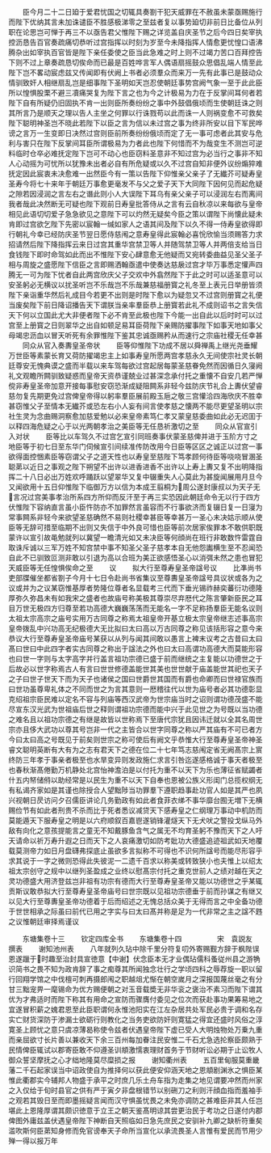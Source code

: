 <!-- { "loadSidebar": true } -->
　　臣今月二十二日廹于爱君忧国之切辄具奏劄干犯天威罪在不赦虽未蒙亟赐施行而陛下优纳其言未加诛谴臣不胜感极涕零之至兹者复以事势廹切非前日比备位从列职在论思岂可惮于再三不以亟告君父惟陛下赐之详览盖自庆圣节之后今四日矣宰执控沥恳告百官奏疏痛切恭听过宫指挥以时刻为岁至今未降指挥人情愈更忧惶口语沸腾杂出如宰执百官皆是陛下亲任委使之臣当此急难之时上则不过竭力苦口百拜控告下则不过上章奏疏恳切俟命而已最是百姓哗言军人偶语扇摇鼓众思倡乱端人情至此陛下岂不畧动宸虑兹又传闻即有伏阙上书者必须羣众而来万一先有此事已是鼓动众情驯致奸人相继扇乱岂是细事陛下圣明如天岂忍使朝廷事势宫阙气象一至于此此臣所以惶惧股栗不避三凟痛哭复为陛下言之也为今之计极易为力在于反掌间耳何者若陛下自有所疑仍旧固执不肯一出则臣所奏纷纷之事中外鼓倡俄顷而生使朝廷诛之则其所言乃是顺天之理以告人主坐之何罪以行诛戮苟以此而诛一人则祸变愈不可救矣陛下聪明神圣岂不晓此若陛下以臣之言为信以未过宫之事为终非所安以目下军民哗谤之言万一生变即日决然过宫则臣前所奏纷纷俄顷而定了无一事可虑者此其安与危利与害只在陛下反掌间耳臣所谓极易为力者此也陛下何惜而不为哉变生不测岂可逆料临时仓卒必难抚定陛下岂可不动心也臣窃料圣意非不知过宫为必当行之事非不知人心动摇为可忧所以犹豫未出者必自有所危疑或以久不过宫自知非便外议纷煽猝难抚定因此宸衷未决愈难一出然臣今有一策以告陛下仰惟亲父亲子了无纎芥可疑寿皇圣寿今将七十来年于朝廷万事愈更毫发不与父之爱子天下大同陛下因何见而起危疑之隙若因浸润之言左右之谮此则小人大误陛下耳乌有亲父亲子可以浸润左右而离间我者哉此决然断无可疑也陛下观前日寿皇批答侍从之言有云自秋凉以来每欲与皇帝相见此语切切爱子急急欲见之意陛下可以灼然无疑矣今臣之策以谓陛下尚懐此疑未肯即过宫欲乞陛下先密以宸翰一缄如家人之语其间及陛下以久不得一侍寿皇欲得即行朝礼今幸已经防庆圣节翌日愿侍慈闱之意寿皇得此宸翰必喜恱欣愉当须赐答力求招请然后陛下降指挥云来日过宫其重华宫禁卫等人并随驾禁卫等人并两倍支给当日食钱陛下即时命驾如此而出不惟陛下安心肆意愈无他疑而又宛转委曲益见圣父圣子相与周旋之盛愿陛下信臣之言即赐洒翰亟遣中使奏达慈扆过宫才毕万事悉定懽声四腾无一可为陛下忧者自此两宫欣庆父子交欢中外翕然陛下于此之时可以适圣意可以安圣躬必无横议以扰圣听岂不乐哉岂不乐哉兼慈福册寳之礼冬至上表元日举册皆须陛下亲诣重华然后礼成目今若更不出则是时陛下愈以为疑忽又不过宫则册寳之礼便当废矣陛下前日降诏播告天下谓朕当亲率羣臣恭上册寳若此礼不成则诏书之言失信天下何以立国此尤大非便者陛下必不肯至此极也陛下今能一出自此以后时时可以过宫至上册寳之日则翠华之出自如顿足易耳臣荷陛下亲赐防擢事陛下如事天地如事父母竭忠沥血以冒天听死有余罪惟陛下鉴其忠诚亟赐矜从而速行之宗庙社稷无任幸甚
　　同众从官入奏夀皇圣帝状
　　臣等仰惟陛下功成不居以舜禅禹上继光尧垂耀万世臣等素蒙长育又荷防擢竭忠主上如事寿皇所愿两宫孝慈永久无间使宗社灵长朝廷尊安无愧典谟之盛而半载以来车驾每欲过宫起居每蒙圣慈眷免然而因循日久寖阙礼文观瞻所闗驯致疑惑而皇帝天资恭谨兢业过甚深念承付托之重懐不自安几若严惮傥非寿皇圣帝加意开接每事慰安窃恐渐成疑阻闗系非轻今兹防庆节礼合上夀伏望睿慈勿复先期更免过宫俾皇帝得以躬率羣臣展前殿玉巵之敬三宫懽洽四海欣庆不胜幸甚窃惟父子至情本无纎芥或恐左右小人妄有间言使孝慈之懐两不能尽更望圣明以宗社生灵为念曲赐洞察愈加慈爱勉以必来皇帝素笃仁孝又蒙皇慈委曲如此必无迟囬于以释四海危疑之心于以光两朝孝治之美臣等无任恳祈激切之至
　　同众从官宣引入对状
　　臣等比以车驾久不过宫乞宣引同班奏事伏蒙圣慈俾并进于玉阶方寸之地臣等于初七日至东华门伺候宣引间续准传防改用今日臣等区区之诚正以过宫一事欲得面控悃素臣等窃谓父子之道天性也以寿皇至慈陛下笃孝顾何待臣等哓哓冒溷圣聪苐以近日之事观之陛下朔望不出许以进香进香不出许以上寿上夀又复不出明降指挥二十八日必出万姓欢呼踊跃以望翠华又复中辍重失人心莫此为甚旋闻展用月旦今又闻欲用十五日仰惟陛下临御万方以信为本成王翦桐为周公遂封康叔以为天子无言况过宫美事孝治所系四方所仰而反汗至于再三实恐因此朝廷命令无以行于四方伏惟陛下容纳直言虽小臣忤防亦不加罪然言虽容而不行事欲济而复辍日复一日寖为常事闗系非轻今来欲望圣慈确然不易则社稷幸甚臣等幸甚万一圣心未决姑示顺从使臣等无辞可措至临期不出则又失信于中外良可惜也臣等前次居家俟罪本不敢供职既蒙许以宣引故黾勉就列以冀望一瞻清光如又未决臣等何顔尚在班行非敢数忤雷霆自取诛斥诚以三军万姓不知宫禁中事不知圣父圣子慈孝本自无他怨讟横生至不忍闻恐自此不已驯致叵测非敢以引退为高以合班为美正欲感悟圣心以消弭未然之患也冒犯天威臣等无任惶惧俟命之至
　　议
　　拟大行至尊寿皇圣帝諡号议
　　比凖尚书吏部牒催坐都省劄子今月十七日令赴尚书省集议至尊夀皇圣帝諡号具议状或各为之议或并为之议某窃惟基厚者势隆位尊者名显载考三代而下垂光锡祚赫奕蕃衍功德隆厚弥久弥昌未有如我宋之盛者也故庙号称美极其尊崇尽弃厯代之陈言肇新臣民之耳目万世无极四方归尊至若功高德大巍巍荡荡而无能名一字不足称扬羣臣无能名议则太祖太宗高宗之庙号实用万古同尊之称焉太祖皇帝开基立极太宗皇帝继志述事高宗皇帝拨乱中兴功高无纪极德大无比拟曰太曰高以万古同尊之称见该括形容之意今来恭议大行至尊寿皇圣帝庙号某获以从列与闻其间敢以愚言上裨末议考之古昔曰太曰髙曰世曰中此四字者实古同尊之称出于諡法之外也曰太曰高谓功高德大而莫能形容也曰世一字则与太字高字并行盖言祖功宗德已盛于前而继统之主复能以功德世之于后故必以世字称焉古人有言曰世世修德盖能世其美也世世献于庙盖能世其祀也天子之子曰世子世天下而为天子也诸侯之国曰世爵世其国而有爵也命卿而曰世禄官族而曰世功虽尊卑礼体之不同而世之为言其意则一厯稽往代以世为庙号者必其功德彰显克绍祖宗臣民难以定名不容与列庙等西汉武帝为世宗庙当时之诏则谓功德茂盛不能尽宣东汉光武为世祖庙后世之释则谓祖功宗德而能中兴于此见世之为号既以当功德之难名且以祖功宗德之有继是故皆以世称焉下至唐代宗犹且因讳迁就以全其名周世宗亦且侈大武功以尊其号岂非一代之主皆合以世字同尊之称以严其庙有不可已者方今曰太曰高之号既见于前矣则世宗之称可使后有阙文乎恭惟大行至尊寿皇圣帝神圣睿文聪明英断有大有为之志有君天下之德在位二十七年笃志慈闱定省无阙髙宗上賔终防三年孝于事亲者极至也水旱变异则发政施仁求言引咎迄遂感格诚于事天者极至也春秋渐髙倦勤万机静处北宫怡神澹泊是以付托为重不以天下为乐也薄征省赋蠲者什五内帑储偫以助经常是以民生为重不以天下自奉也恩被公族义形闺门总揽权纲无有私谒齐家如是其谨也除授合人望黜陟当功罪羣下遵职趋事赴功官人如是其严也夙兴视朝日昃访问夕召儒臣讲论几务勤政有如此者食菲衣绨不事华靡台囿无増下无横赐俭节有如此者刑贵不杀而比于死者悉议减贷天下感寿皇之仁纲理万事动中机防而莫能遁天下服寿皇之明是以六府顺叙百嘉鬯遂销锋灌燧天下无犬吠之警投戈纵马外敌有向化之意孩提能言之童无不知戴豚鱼含气之属无不均育圣躬不豫而天下之人吁天请命以祈万寿升遐之日而天下之人哀痛激切如防考妣功大德盛追迹祖武如天地覆载莫测帝力如日月盘礴弗探底止虽欲多言拟称不可得也不识何所諡号而能尽形容乎求其说于一字之微则恐得此失彼泥一二遗千百求以称美或转致狭小也夫惟上以绍太祖太宗创守之规中以继列圣盈成之业终以慰髙宗付托之重克世前人之绩对越在天之灵功德盛大用济登兹岂非祖有功宗有德而大行至尊寿皇圣帝又能以功德世之乎某辄贡斯议敢恭拟大行至尊寿皇圣帝庙号曰世宗既以见祖功宗德垂于前而孙谋之有继又以见大行至尊夀皇圣帝功德着于后而绍述之无愧总括众美于无得而言之中全备功德于世世相承之际虽曰前代已用之字实与曰太曰髙并称是足为一代非常之主之諡不韪之议惟朝廷审择焉谨议












　　东塘集卷十三
　　钦定四库全书
　　东塘集卷十四　　　　　宋　袁説友　撰表
　　谢知池州表
　　八年就列久玷中除千里分符复叨外寄赐觐方辞于枫陛误恩遂躐于时趣至治封具宣徳意【中谢】伏念臣本无才业偶玷儒科蚤従州县之游觕识简书之畏不知为政肯辞了事之痴尊其所闻独念壮行之学顷四科之辱荐旋一职以留行回翔学馆之中伐檀可刺再摄郎闱之职越俎尤惭在朝空嵗月之深报国蔑丝毫之有分甘三黜宠畀一麾锡命为优方赐便朝之对玉音载奬无非华衮之褒治不素习而陛下谓其优为才弗适时而陛下称其有用命之宣防而骤膺付委见之位次而获赴事功果筹易地之宜遂冒积薪之媿君恩至此臣职谓何永惟池阳实在江左杂居共处军民必贵于调和名存实亡财货深防于渗漏士欲砺行则教化之当务吏欲防奸则寛猛之得宜还盛时风俗之淳寛圣上顾忧之意只虞凉薄曷称使令兹者伏遇皇帝陛下虚已受人大明烛物处万乗九重而亲屈欲寸长片善以兼收天下余三百州每加眷注民安惟二千石尤急选抡察臣颇熟于民情俾臣辄试以郡寄臣敢不仰遵圣训頫激懦衷理财首务于节财听讼必期于止讼牧人御众誓坚摩抚之心才绌地隆莫尽糜损之报
　　谢知衢州表
　　五百里甸服莫重畿藩二千石起家误当中诏政使自为推择何以获此便安仰涵天地之恩頫剧渊氷之惧臣某惟此衢郡实今辅邦人物盛于承平之时庶几乐土舟车指为走集之地见谓要冲然而州家之入仅给于旬时县官之供有严于寅夕非盘根错节以别硎刀之利则汗顔血指而羞袖手之观若其毁日至而即墨摇疑言闻而汉守惧虽忧畏之未免亦调防之甚难臣非其人任岂堪此上恩隆厚谓其颇识徳意于立王之朝天鉴髙明谅其尝更治民于考功之日遂付内郡俾图外庸兹盖伏遇皇帝陛下神断自天照临如日急先庶民之安驯补九卿之缺析符重矣滥吹斯何臣苐知身修而免官谤奉天子命所当宣化以承流畏圣人言惟有爱民而节用少殚一得以报万年
